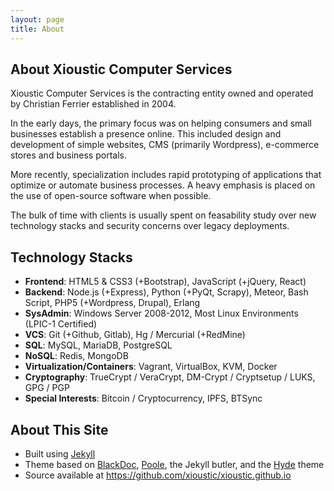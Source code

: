 ```yaml
---
layout: page
title: About
---
```


## About Xioustic Computer Services
Xioustic Computer Services is the contracting entity owned and operated by Christian Ferrier established in 2004.

In the early days, the primary focus was on helping consumers and small businesses establish a presence online. This included design and development of simple websites, CMS (primarily Wordpress), e-commerce stores and business portals.

More recently, specialization includes rapid prototyping of applications that optimize or automate business processes. A heavy emphasis is placed on the use of open-source software when possible.

The bulk of time with clients is usually spent on feasability study over new technology stacks and security concerns over legacy deployments.

## Technology Stacks
* **Frontend**: HTML5 & CSS3 (+Bootstrap), JavaScript (+jQuery, React)
* **Backend**: Node.js (+Express), Python (+PyQt, Scrapy), Meteor, Bash Script, PHP5 (+Wordpress, Drupal), Erlang
* **SysAdmin**: Windows Server 2008-2012, Most Linux Environments (LPIC-1 Certified)
* **VCS**: Git (+Github, Gitlab), Hg / Mercurial (+RedMine)
* **SQL**: MySQL, MariaDB, PostgreSQL
* **NoSQL**: Redis, MongoDB
* **Virtualization/Containers**: Vagrant, VirtualBox, KVM, Docker
* **Cryptography**: TrueCrypt / VeraCrypt, DM-Crypt / Cryptsetup / LUKS, GPG / PGP
* **Special Interests**: Bitcoin / Cryptocurrency, IPFS, BTSync

## About This Site
* Built using [Jekyll](http://jekyllrb.com)
* Theme based on [BlackDoc](https://github.com/karloespiritu/BlackDoc), [Poole](http://getpoole.com), the Jekyll butler, and the [Hyde](http://hyde.getpoole.com) theme
* Source available at https://github.com/xioustic/xioustic.github.io